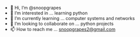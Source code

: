 - 👋 Hi, I’m @snoopgrapes
- 👀 I’m interested in ... learning python
- 🌱 I’m currently learning ... computer systems and networks
- 💞️ I’m looking to collaborate on ... python projects
- 📫 How to reach me ... snoopgrapes2@gmail.com

<!---
snoopgrapes/snoopgrapes is a ✨ special ✨ repository because its `README.md` (this file) appears on your GitHub profile.
You can click the Preview link to take a look at your changes.
--->
